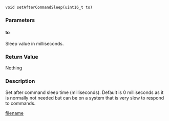 


```clike
void setAfterCommandSleep(uint16_t to)
```

### Parameters

#### to
Sleep value in milliseconds.

### Return Value
Nothing

### Description
Set after command sleep time (milliseconds). Default is 0 milliseconds as it is normally not needed but can be on a system that is very slow to respond to commands. 



[filename](./bottom_copyright.md ':include')